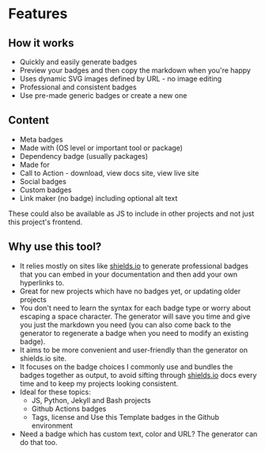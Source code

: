 # Features

## How it works

- Quickly and easily generate badges
- Preview your badges and then copy the markdown when you're happy
- Uses dynamic SVG images defined by URL - no image editing
- Professional and consistent badges
- Use pre-made generic badges or create a new one


## Content

- Meta badges
- Made with (OS level or important tool or package)
- Dependency badge (usually packages)
- Made for
- Call to Action - download, view docs site, view live site
- Social badges
- Custom badges
- Link maker (no badge) including optional alt text

These could also be available as JS to include in other projects and not just this project's frontend.


## Why use this tool?

- It relies mostly on sites like [shields.io](https://shields.io/) to generate professional badges that you can embed in your documentation and then add your own hyperlinks to.
- Great for new projects which have no badges yet, or updating older projects
- You don't need to learn the syntax for each badge type or worry about escaping a space character. The generator will save you time and give you just the markdown you need (you can also come back to the generator to regenerate a badge when you need to modify an existing badge).
- It aims to be more convenient and user-friendly than the generator on shields.io site.
- It focuses on the badge choices I commonly use and bundles the badges together as output, to avoid sifting through [shields.io](https://shields.io/) docs every time and to keep my projects looking consistent.
- Ideal for these topics:
    - JS, Python, Jekyll and Bash projects
    - Github Actions badges
    - Tags, license and Use this Template badges in the Github environment
- Need a badge which has custom text, color and URL? The generator can do that too.
